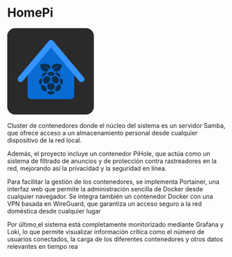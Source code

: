 # HomePi
![](https://github.com/orzaez/HomePi/blob/main/logo.png)

Cluster de contenedores donde el núcleo del sistema es un servidor Samba, que ofrece acceso a un almacenamiento personal desde cualquier dispositivo de la red local. 
 
Además, el proyecto incluye un contenedor PiHole, que actúa como un sistema de filtrado de anuncios y de protección contra rastreadores en la red, mejorando así la privacidad y la seguridad en línea.
 
Para facilitar la gestión de los contenedores, se implementa Portainer, una interfaz  web que permite la administración sencilla de Docker desde cualquier navegador. Se integra también un contenedor Docker con una VPN basada en WireGuard, que garantiza un acceso seguro a la red doméstica desde cualquier lugar
 
Por último,el sistema está completamente monitorizado mediante Grafana y Loki, lo que permite visualizar información crítica como el número de usuarios conectados, la carga de los diferentes contenedores y otros datos relevantes en tiempo rea

